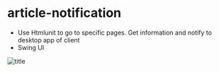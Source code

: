 # article-notification

- Use Htmlunit to go to specific pages. Get information and notify to desktop app of client
- Swing UI

![title](/Untitled.png.png)
